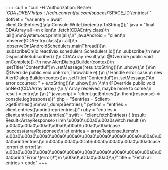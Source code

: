 +++
curl = "curl -H 'Authorization: Bearer '$CDA_TOKEN 'https://cdn.contentful.com/spaces/'$SPACE_ID'/entries/'"
dotNet = "var entry = await client.GetEntries<dynamic>();\n\nConsole.WriteLine(entry.ToString());"
java = "final CDAArray all =\n    client\n        .fetch(CDAEntry.class)\n        .all();\n\nSystem.out.println(all);\n"
javaAndroid = "client\n    .observe(CDAEntry.class)\n    .all()\n    .observeOn(AndroidSchedulers.mainThread())\n    .subscribeOn(io.reactivex.schedulers.Schedulers.io())\n    .subscribe(\n        new DisposableSubscriber<CDAArray>() {\n          CDAArray result;\n\n          @Override public void onComplete() {\n            new AlertDialog.Builder(context)\n                .setTitle(\"Contentful\")\n                .setMessage(result.toString())\n                .show();\n          }\n\n          @Override public void onError(Throwable e) {\n            // Handle error case.\n            new AlertDialog.Builder(context)\n                .setTitle(\"Contentful\")\n                .setMessage(\"An error occurred: \" + e.toString())\n                .show();\n          }\n\n          @Override public void onNext(CDAArray array) {\n            // Array received, maybe more to come.\n            result = entry;\n          }\n        }"
javascript = "client.getEntries()\n.then((response) => console.log(response))"
php = "$entries = $client->getEntries();\n\nvar_dump($entries);"
python = "entries = client.entries()\nprint(repr(entries))"
ruby = "entries = client.entries()\nputs(entries)"
swift = "client.fetchEntries() { (result: Result<ArrayResponse<Entry>>) in\n \u00a0\u00a0\u00a0switch result {\n \u00a0\u00a0\u00a0\u00a0\u00a0\u00a0\u00a0case .success(arrayResponse):\n            let entries = arrayResponse.items\n \u00a0\u00a0\u00a0\u00a0\u00a0\u00a0\u00a0\u00a0\u00a0\u00a0\u00a0print(entries)\n \u00a0\u00a0\u00a0\u00a0\u00a0\u00a0\u00a0case .error(let error):\n \u00a0\u00a0\u00a0\u00a0\u00a0\u00a0\u00a0\u00a0\u00a0\u00a0\u00a0print(\"Error \\(error)!\")\n \u00a0\u00a0\u00a0}\n}"
title = "Fetch all entries > code"
+++

